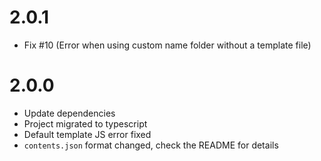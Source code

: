 # 2.0.1

- Fix #10 (Error when using custom name folder without a template file)

# 2.0.0

- Update dependencies
- Project migrated to typescript
- Default template JS error fixed
- `contents.json` format changed, check the README for details
